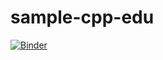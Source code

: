 # sample-cpp-edu

[![Binder](https://mybinder.org/badge_logo.svg)](https://mybinder.org/v2/gh/contro256/sample-cpp-edu/main)
